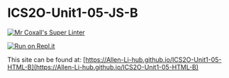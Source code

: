 # ICS2O-Unit1-05-JS-B

[![Mr Coxall's Super Linter](https://github.com/Allen-Li-hub/ICS2O-Unit1-05-HTML-B/workflows/Mr%20Coxall's%20Super%20Linter/badge.svg)](https://github.com/Allen-Li-hub/ICS2O-Unit1-05-HTML-B/actions/)

[![Run on Repl.it](https://repl.it/badge/github/Allen-Li-hub/ICS2O-Unit1-05-HTML-B)](https://repl.it/github/Allen-Li-hub/ICS2O-Unit1-05-HTML-B)

This site can be found at: [https://Allen-Li-hub.github.io/ICS2O-Unit1-05-HTML-B](https://Allen-Li-hub.github.io/ICS2O-Unit1-05-HTML-B)
